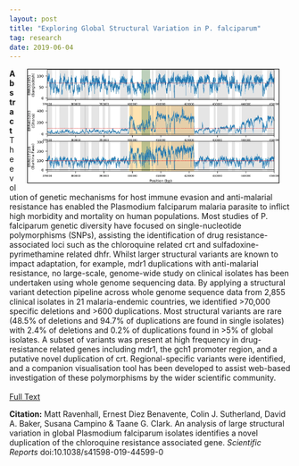 ```yaml
---
layout: post
title: "Exploring Global Structural Variation in P. falciparum"
tag: research
date: 2019-06-04
---
```


<img style="float: right; border: 1px solid black" alt="Example SV-Pop Visualisation." hspace="20" src="/assets/posts/pfglobalsv.png" width="450px">

**Abstract**
The evolution of genetic mechanisms for host immune evasion and anti-malarial resistance has enabled the Plasmodium falciparum malaria parasite to inflict high morbidity and mortality on human populations. Most studies of P. falciparum genetic diversity have focused on single-nucleotide polymorphisms (SNPs), assisting the identification of drug resistance-associated loci such as the chloroquine related crt and sulfadoxine-pyrimethamine related dhfr. Whilst larger structural variants are known to impact adaptation, for example, mdr1 duplications with anti-malarial resistance, no large-scale, genome-wide study on clinical isolates has been undertaken using whole genome sequencing data. By applying a structural variant detection pipeline across whole genome sequence data from 2,855 clinical isolates in 21 malaria-endemic countries, we identified >70,000 specific deletions and >600 duplications. Most structural variants are rare (48.5% of deletions and 94.7% of duplications are found in single isolates) with 2.4% of deletions and 0.2% of duplications found in >5% of global isolates. A subset of variants was present at high frequency in drug-resistance related genes including mdr1, the gch1 promoter region, and a putative novel duplication of crt. Regional-specific variants were identified, and a companion visualisation tool has been developed to assist web-based investigation of these polymorphisms by the wider scientific community.
<br><br>
[Full Text](https://www.nature.com/articles/s41598-019-44599-0.pdf)
<br>
<p style="font-size=0.8em"><b>Citation:</b> Matt Ravenhall, Ernest Diez Benavente, Colin J. Sutherland, David A. Baker, Susana Campino & Taane G. Clark. An analysis of large structural variation in global Plasmodium falciparum isolates identifies a novel duplication of the chloroquine resistance associated gene. <i>Scientific Reports</i> doi:10.1038/s41598-019-44599-0</p>